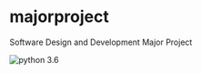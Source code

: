 # majorproject
Software Design and Development Major Project

<img src="https://img.shields.io/badge/python-3.7-brightgreen.svg?style=for-the-badge" alt="python 3.6" />
